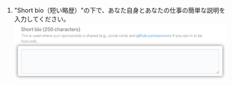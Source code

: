 1. "Short bio（短い略歴）"の下で、あなた自身とあなたの仕事の簡単な説明を入力してください。 ![短い略歴フィールド](/assets/images/help/sponsors/short-bio.png)